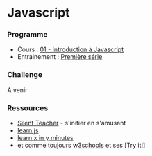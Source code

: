 # Javascript

### Programme

- Cours : [01 - Introduction à Javascript](Javascript01-Introduction.pdf)
- Entrainement : [Première série](js-exercises-base1)

### Challenge
A venir

### Ressources
- [Silent Teacher](http://silentteacher.toxicode.fr/) - s'initier en s'amusant
- [learn js](http://www.learn-js.org/)
- [learn x in y minutes](https://learnxinyminutes.com/docs/javascript/)
- et comme toujours [w3schools](https://www.w3schools.com/js/default.asp) et ses [Try it!]
